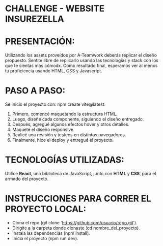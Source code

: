 # CHALLENGE - WEBSITE INSUREZELLA

# PRESENTACIÓN:

Utilizando los assets proveídos por A-Teamwork deberás replicar el diseño propuesto. Sentite libre de replicarlo usando las tecnologías y stack con los que te sientas más cómodx. Como resultado final, esperamos ver al menos tu proficiencia usando HTML, CSS y Javascript.

# PASO A PASO:

Se inicio el proyecto con: npm create vite@latest.

1. Primero, comencé maquetando la estructura HTML.
2. Luego, diseñé cada componente, siguiendo el diseño entregado.
3. Después, agregué algunos efectos hover y otros detalles.
4. Maqueté el diseño responsive.
5. Realicé una revisión y testeos en distintos navegadores.
6. Finalmente, hice el deploy y entregué el proyecto.

# TECNOLOGÍAS UTILIZADAS:

Utilice **React**, una biblioteca de JavaScript, junto con **HTML** y **CSS**, para el armado del proyecto.

# INSTRUCCIONES PARA CORRER EL PROYECTO LOCAL:

- Clona el repo (git clone 'https://github.com/usuario/repo.git').
- Dirigite a la carpeta donde clonaste (cd nombre_del_proyecto).
- Instala las dependencias (npm install).
- Inicia el proyecto (npm run dev).
